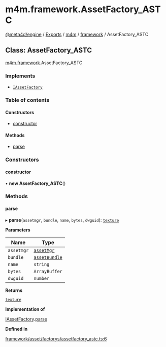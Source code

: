 # m4m.framework.AssetFactory\_ASTC

[@meta4d/engine](../) / [Exports](../modules/) / [m4m](../modules/m4m.md) / [framework](../modules/m4m.framework.md) / AssetFactory\_ASTC

## Class: AssetFactory\_ASTC

[m4m](../modules/m4m.md).[framework](../modules/m4m.framework.md).AssetFactory\_ASTC

### Implements

* [`IAssetFactory`](../interfaces/m4m.framework.IAssetFactory.md)

### Table of contents

#### Constructors

* [constructor](m4m.framework.AssetFactory\_ASTC.md#constructor)

#### Methods

* [parse](m4m.framework.AssetFactory\_ASTC.md#parse)

### Constructors

#### constructor

• **new AssetFactory\_ASTC**()

### Methods

#### parse

▸ **parse**(`assetmgr`, `bundle`, `name`, `bytes`, `dwguid`): [`texture`](m4m.framework.texture.md)

**Parameters**

| Name       | Type                                          |
| ---------- | --------------------------------------------- |
| `assetmgr` | [`assetMgr`](m4m.framework.assetMgr.md)       |
| `bundle`   | [`assetBundle`](m4m.framework.assetBundle.md) |
| `name`     | `string`                                      |
| `bytes`    | `ArrayBuffer`                                 |
| `dwguid`   | `number`                                      |

**Returns**

[`texture`](m4m.framework.texture.md)

**Implementation of**

[IAssetFactory](../interfaces/m4m.framework.IAssetFactory.md).[parse](../interfaces/m4m.framework.IAssetFactory.md#parse)

**Defined in**

[framework/asset/factorys/assetfactory\_astc.ts:6](https://github.com/meta4d-me/meta4d-engine/blob/cf6bfe6/src/framework/asset/factorys/assetfactory\_astc.ts#L6)
